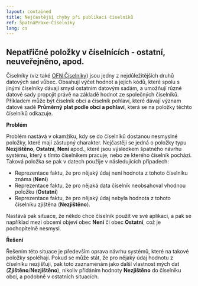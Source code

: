 ```yaml
---
layout: contained
title: Nejčastější chyby při publikaci číselníků
ref: ŠpatnáPraxe-Číselníky
lang: cs
---
```


## Nepatřičné položky v číselnících - ostatní, neuveřejněno, apod.
Číselníky (viz také [OFN Číselníky](https://ofn.gov.cz/číselníky/2022-02-08/)) jsou jedny z nejdůležitějších druhů datových sad vůbec. Obsahují výčet hodnot a jejich kódů, které spolu s jinými číselníky dávají smysl ostatním datovým sadám, a umožňují různé datové sady propojit právě na základě hodnot ze společných číselníků. Příkladem může být číselník obcí a číselník pohlaví, které dávají význam datové sadě **Průměrný plat podle obcí a pohlaví**, která se na položky těchto číselníků odkazuje.

**Problém**

Problém nastává v okamžiku, kdy se do číselníků dostanou nesmyslné položky, které mají zástupný charakter. Nejčastěji se jedná o položky typu **Nezjištěno**, **Ostatní**, **Není** apod., které jsou výsledkem špatného návrhu systému, který s tímto číselníkem pracuje, nebo ze kterého číselník pochází. Taková položka se pak v datech použije v následujících případech:
  * Reprezentace faktu, že pro nějaký údaj není hodnota z tohoto číselníku známa (**Není**)
  * Reprezentace faktu, že pro nějaká data číselník neobsahoval vhodnou položku (**Ostatní**)
  * Reprezentace faktu, že pro nějaký údaj nebyla hodnota z tohoto číselníku zjištěna (**Nezjištěno**).

Nastává pak situace, že někdo chce číselník použít ve své aplikaci, a pak se například mezi obcemi objeví obec **Není** či obec **Ostatní**, což je pochopitelně nesmysl.

**Řešení**

Řešením této situace je především oprava návrhu systémů, které na takové položky spoléhají. Pokud se může stát, že pro nějaký údaj hodnotu z číselníku nezjišťuji, pak toto zaznamenám jako další vlastnost mých dat (**Zjištěno**/**Nezjištěno**), nikoliv přidáním hodnoty **Nezjištěno** do číselníku obcí, a podobně v ostatních situacích.
